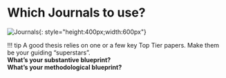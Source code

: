 # Which Journals to use?

![Journals](/assets/journals.png){: style="height:400px;width:600px"}


!!! tip
      A good thesis relies on one or a few key Top Tier papers. Make them be your guiding “superstars”.
     <br> **What’s your substantive blueprint?** <br>**What’s your methodological blueprint?**